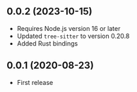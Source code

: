## 0.0.2 (2023-10-15)

* Requires Node.js version 16 or later
* Updated `tree-sitter` to version 0.20.8
* Added Rust bindings

## 0.0.1 (2020-08-23)

* First release